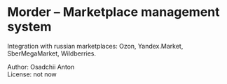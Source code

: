<h1>Morder – Marketplace management system</h1>

Integration with russian marketplaces: Ozon, Yandex.Market, SberMegaMarket, Wildberries. 

Author: Osadchii Anton
<br/>
License: not now 